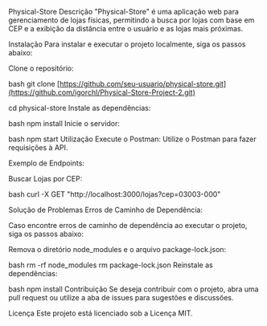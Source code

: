 Physical-Store
Descrição
"Physical-Store" é uma aplicação web para gerenciamento de lojas físicas, permitindo a busca por lojas com base em CEP e a exibição da distância entre o usuário e as lojas mais próximas.

Instalação
Para instalar e executar o projeto localmente, siga os passos abaixo:

Clone o repositório:

bash
git clone [https://github.com/seu-usuario/physical-store.git](https://github.com/igorchl/Physical-Store-Project-2.git)

cd physical-store
Instale as dependências:

bash
npm install
Inicie o servidor:

bash
npm start
Utilização
Execute o Postman: Utilize o Postman para fazer requisições à API.

Exemplo de Endpoints:

Buscar Lojas por CEP:

bash
curl -X GET "http://localhost:3000/lojas?cep=03003-000"

Solução de Problemas
Erros de Caminho de Dependência:

Caso encontre erros de caminho de dependência ao executar o projeto, siga os passos abaixo:

Remova o diretório node_modules e o arquivo package-lock.json:

bash
rm -rf node_modules
rm package-lock.json
Reinstale as dependências:

bash
npm install
Contribuição
Se deseja contribuir com o projeto, abra uma pull request ou utilize a aba de issues para sugestões e discussões.

Licença
Este projeto está licenciado sob a Licença MIT.
